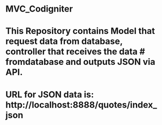 # MVC_Codigniter
# This Repository contains Model that request data from database, controller that receives the data           # fromdatabase and outputs JSON via API.
# URL for JSON data is: http://localhost:8888/quotes/index_json

